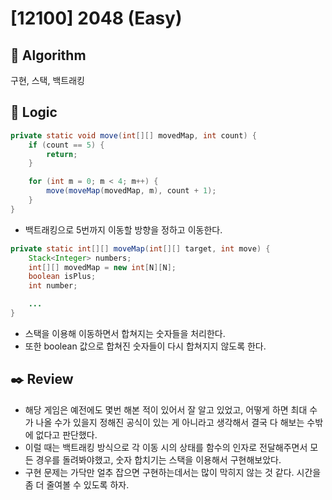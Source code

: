 # [12100] 2048 (Easy)

## :pushpin: **Algorithm**

구현, 스택, 백트래킹

## :round_pushpin: **Logic**

```java
private static void move(int[][] movedMap, int count) {
    if (count == 5) {
        return;
    }

    for (int m = 0; m < 4; m++) {
        move(moveMap(movedMap, m), count + 1);
    }
}
```

- 백트래킹으로 5번까지 이동할 방향을 정하고 이동한다.

```java
private static int[][] moveMap(int[][] target, int move) {
    Stack<Integer> numbers;
    int[][] movedMap = new int[N][N];
    boolean isPlus;
    int number;

    ...
}
```

- 스택을 이용해 이동하면서 합쳐지는 숫자들을 처리한다.
- 또한 boolean 값으로 합쳐진 숫자들이 다시 합쳐지지 않도록 한다.

## :black_nib: **Review**
- 해당 게임은 예전에도 몇번 해본 적이 있어서 잘 알고 있었고, 어떻게 하면 최대 수가 나올 수가 있을지 정해진 공식이 있는 게 아니라고 생각해서 결국 다 해보는 수밖에 없다고 판단했다.
- 이럴 때는 백트래킹 방식으로 각 이동 시의 상태를 함수의 인자로 전달해주면서 모든 경우를 돌려봐야했고, 숫자 합치기는 스택을 이용해서 구현해보았다.
- 구현 문제는 가닥만 얼추 잡으면 구현하는데서는 많이 막히지 않는 것 같다. 시간을 좀 더 줄여볼 수 있도록 하자.